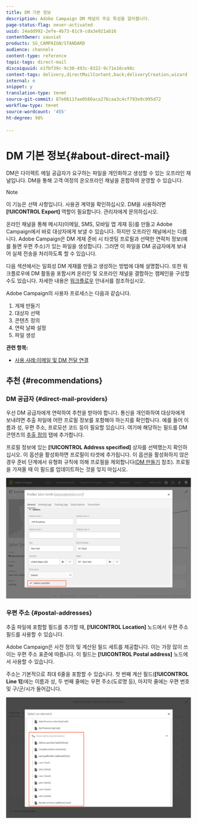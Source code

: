 ```yaml
---
title: DM 기본 정보
description: Adobe Campaign DM 채널의 주요 특성을 알아봅니다.
page-status-flag: never-activated
uuid: 24add992-2efe-4b73-81c9-cda3e921ab16
contentOwner: sauviat
products: SG_CAMPAIGN/STANDARD
audience: channels
content-type: reference
topic-tags: direct-mail
discoiquuid: e1fbf39c-9c30-493c-8322-9c71e18ce98c
context-tags: delivery,directMailContent,back;deliveryCreation,wizard
internal: n
snippet: y
translation-type: tm+mt
source-git-commit: 87e0611fae0560aca276caa3c4cf793e9c095d72
workflow-type: tm+mt
source-wordcount: '455'
ht-degree: 98%

---
```



# DM 기본 정보{#about-direct-mail}

DM은 다이렉트 메일 공급자가 요구하는 파일을 개인화하고 생성할 수 있는 오프라인 채널입니다. DM을 통해 고객 여정의 온오프라인 채널을 혼합하여 운영할 수 있습니다.

>[!NOTE]
>
>이 기능은 선택 사항입니다. 사용권 계약을 확인하십시오. DM을 사용하려면 **[!UICONTROL Export]** 역할이 필요합니다. 관리자에게 문의하십시오.

온라인 채널을 통해 메시지(이메일, SMS, 모바일 앱 게재 등)를 만들고 Adobe Campaign에서 바로 대상자에게 보낼 수 있습니다. 하지만 오프라인 채널에서는 다릅니다. Adobe Campaign은 DM 게재 준비 시 타겟팅 프로필과 선택한 연락처 정보(예를 들면 우편 주소)가 있는 파일을 생성합니다. 그러면 이 파일을 DM 공급자에게 보내어 실제 전송을 처리하도록 할 수 있습니다.

다음 섹션에서는 일회성 DM 게재를 만들고 생성하는 방법에 대해 설명합니다. 또한 워크플로우에 DM 활동을 포함시켜 온라인 및 오프라인 채널을 결합하는 캠페인을 구성할 수도 있습니다. 자세한 내용은 [워크플로우](../../automating/using/get-started-workflows.md) 안내서를 참조하십시오.

Adobe Campaign의 사용자 프로세스는 다음과 같습니다.

1. 게재 만들기
1. 대상자 선택
1. 콘텐츠 정의
1. 연락 날짜 설정
1. 파일 생성

**관련 항목:**

* [사용 사례:이메일 및 DM 전달 연결](../../automating/using/coupling-email-direct-mail.md)

## 추천 {#recommendations}

### DM 공급자 {#direct-mail-providers}

우선 DM 공급자에게 연락하여 추천을 받아야 합니다. 통신을 개인화하여 대상자에게 보내려면 추출 파일에 어떤 프로필 정보를 포함해야 하는지를 확인합니다. 예를 들어 이름과 성, 우편 주소, 프로모션 코드 등이 필요할 있습니다. 여기에 해당하는 필드를 DM 콘텐츠의 [추출 정의](../../channels/using/defining-the-direct-mail-content.md#defining-the-extraction) 탭에 추가합니다.

프로필 정보에 있는 **[!UICONTROL Address specified]** 상자를 선택했는지 확인하십시오. 이 옵션을 활성화하면 프로필이 타겟에 추가됩니다. 이 옵션을 활성화하지 않은 경우 준비 단계에서 유형화 규칙에 의해 프로필을 제외합니다([DM 만들기](../../channels/using/creating-the-direct-mail.md) 참조). 프로필을 가져올 때 이 필드를 업데이트하는 것을 잊지 마십시오.

![](assets/direct_mail_22.png)

### 우편 주소 {#postal-addresses}

추출 파일에 포함할 필드를 추가할 때, **[!UICONTROL Location]** 노드에서 우편 주소 필드를 사용할 수 있습니다. 

Adobe Campaign은 사전 정의 및 계산된 필드 세트를 제공합니다. 이는 가장 많이 쓰이는 우편 주소 표준에 따릅니다. 이 필드는 **[!UICONTROL Postal address]** 노드에서 사용할 수 있습니다.

주소는 기본적으로 최대 6줄을 포함할 수 있습니다. 첫 번째 계산 필드(**[!UICONTROL Line 1]**)에는 이름과 성, 두 번째 줄에는 우편 주소(도로명 등), 마지막 줄에는 우편 번호 및 구/군/시가 들어갑니다.

![](assets/direct_mail_23.png)
